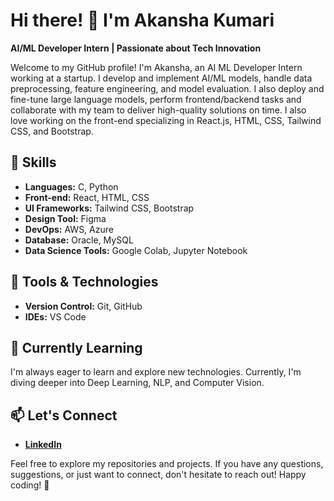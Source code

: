 # Hi there! 👋 I'm Akansha Kumari
**AI/ML Developer Intern | Passionate about Tech Innovation**

Welcome to my GitHub profile! I'm Akansha, an AI ML Developer Intern working at a startup. I develop and implement AI/ML models, handle data preprocessing, feature engineering, and model evaluation. I also deploy and fine-tune large language models, perform frontend/backend tasks and collaborate with my team to deliver high-quality solutions on time. I also love working on the front-end specializing in React.js, HTML, CSS, Tailwind CSS, and Bootstrap.

## 🚀 Skills

- **Languages:** C, Python
- **Front-end:** React, HTML, CSS
- **UI Frameworks:** Tailwind CSS, Bootstrap
- **Design Tool:** Figma
- **DevOps:** AWS, Azure
- **Database:** Oracle, MySQL
- **Data Science Tools:** Google Colab, Jupyter Notebook

## 🔧 Tools & Technologies

- **Version Control:** Git, GitHub
- **IDEs:** VS Code

## 🌱 Currently Learning

I'm always eager to learn and explore new technologies. Currently, I'm diving deeper into Deep Learning, NLP, and Computer Vision.

## 📫 Let's Connect

- **[LinkedIn](https://www.linkedin.com/in/akanshakumari30/)**  
  
Feel free to explore my repositories and projects. If you have any questions, suggestions, or just want to connect, don't hesitate to reach out! Happy coding! 🚀
